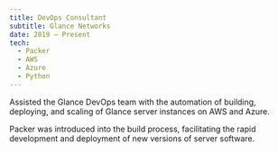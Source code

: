 ```yaml
---
title: DevOps Consultant
subtitle: Glance Networks
date: 2019 – Present
tech:
  - Packer
  - AWS
  - Azure
  - Python
---
```


Assisted the Glance DevOps team with the automation of building, deploying, and scaling of Glance server instances on AWS and Azure.

Packer was introduced into the build process, facilitating the rapid development and deployment of new versions of server software.
